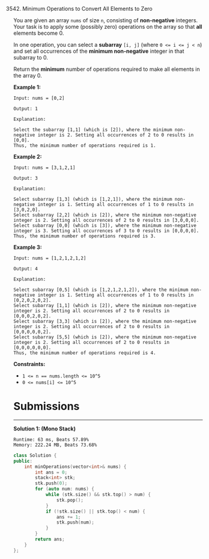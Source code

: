 3542. Minimum Operations to Convert All Elements to Zero

You are given an array `nums` of size `n`, consisting of **non-negative** integers. Your task is to apply some (possibly zero) operations on the array so that **all** elements become 0.

In one operation, you can select a **subarray** `[i, j]` (where `0 <= i <= j < n`) and set all occurrences of the **minimum non-negative** integer in that subarray to 0.

Return the **minimum** number of operations required to make all elements in the array 0.

 

**Example 1:**
```
Input: nums = [0,2]

Output: 1

Explanation:

Select the subarray [1,1] (which is [2]), where the minimum non-negative integer is 2. Setting all occurrences of 2 to 0 results in [0,0].
Thus, the minimum number of operations required is 1.
```

**Example 2:**
```
Input: nums = [3,1,2,1]

Output: 3

Explanation:

Select subarray [1,3] (which is [1,2,1]), where the minimum non-negative integer is 1. Setting all occurrences of 1 to 0 results in [3,0,2,0].
Select subarray [2,2] (which is [2]), where the minimum non-negative integer is 2. Setting all occurrences of 2 to 0 results in [3,0,0,0].
Select subarray [0,0] (which is [3]), where the minimum non-negative integer is 3. Setting all occurrences of 3 to 0 results in [0,0,0,0].
Thus, the minimum number of operations required is 3.
```

**Example 3:**
```
Input: nums = [1,2,1,2,1,2]

Output: 4

Explanation:

Select subarray [0,5] (which is [1,2,1,2,1,2]), where the minimum non-negative integer is 1. Setting all occurrences of 1 to 0 results in [0,2,0,2,0,2].
Select subarray [1,1] (which is [2]), where the minimum non-negative integer is 2. Setting all occurrences of 2 to 0 results in [0,0,0,2,0,2].
Select subarray [3,3] (which is [2]), where the minimum non-negative integer is 2. Setting all occurrences of 2 to 0 results in [0,0,0,0,0,2].
Select subarray [5,5] (which is [2]), where the minimum non-negative integer is 2. Setting all occurrences of 2 to 0 results in [0,0,0,0,0,0].
Thus, the minimum number of operations required is 4.
```

**Constraints:**

* `1 <= n == nums.length <= 10^5`
* `0 <= nums[i] <= 10^5`

# Submissions
---
**Solution 1: (Mono Stack)**
```
Runtime: 63 ms, Beats 57.89%
Memory: 222.24 MB, Beats 73.68%
```
```c++
class Solution {
public:
    int minOperations(vector<int>& nums) {
        int ans = 0;
        stack<int> stk;
        stk.push(0);
        for (auto num: nums) {
            while (stk.size() && stk.top() > num) {
                stk.pop();
            }
            if (!stk.size() || stk.top() < num) {
                ans += 1;
                stk.push(num);
            }
        }
        return ans;
    }
};
```
